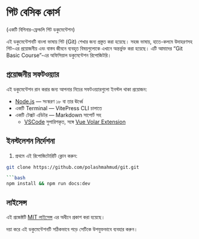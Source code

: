 # গিট বেসিক কোর্স 
(একটি বিগিনার-ফ্রেন্ডলি গিট ডকুমেন্টেশন)

এই ডকুমেন্টেশনটি বাংলা ভাষায় গিট (Git) শেখার জন্য প্রস্তুত করা হয়েছে। সহজ ভাষায়, হাতে-কলমে উদাহরণসহ গিট-এর প্রয়োজনীয় এবং বাস্তব জীবনে ব্যবহৃত বিষয়গুলোকে এখানে অন্তর্ভুক্ত করা হয়েছে। এটি আমাদের “Git Basic Course”-এর অফিসিয়াল ডকুমেন্টেশন রিপোজিটরি।

## প্রয়োজনীয় সফটওয়্যার

এই ডকুমেন্টেশন রান করার জন্য আপনার নিচের সফটওয়্যারগুলো ইনস্টল থাকা প্রয়োজন:

- [Node.js](https://nodejs.org/) — সংস্করণ ১৮ বা তার ঊর্ধ্বে
- একটি Terminal — VitePress CLI চালাতে
- একটি টেক্সট এডিটর — Markdown সাপোর্ট সহ
    - [VSCode](https://code.visualstudio.com/) সুপারিশকৃত, সঙ্গে [Vue Volar Extension](https://marketplace.visualstudio.com/items?itemName=Vue.volar)

## ইনস্টলেশন নির্দেশনা

1. প্রথমে এই রিপোজিটোরিটি ক্লোন করুন:

```bash
git clone https://github.com/polashmahmud/git.git

```bash
npm install && npm run docs:dev
```

## লাইসেন্স

এই প্রজেক্টটি [MIT লাইসেন্স](https://chat.openai.com/c/LICENSE) এর অধীনে প্রকাশ করা হয়েছে।

দয়া করে এই ডকুমেন্টেশনটি সঠিকভাবে পড়ে সেটিকে উপযুক্তভাবে ব্যবহার করুন।
